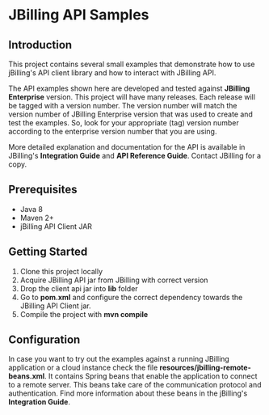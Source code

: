 # JBilling API Samples

## Introduction

This project contains several small examples that demonstrate how to use jBilling's API client library and how to interact with JBilling API.

The API examples shown here are developed and tested against **JBilling Enterprise** version. This project will have many releases. Each release will be tagged with a version number. The version number will match the version number of JBilling Enterprise version that was used to create and test the examples. So, look for your appropriate (tag) version number according to the enterprise version number that you are using.

More detailed explanation and documentation for the API is available in JBilling's **Integration Guide** and **API Reference Guide**. Contact JBilling for a copy.

## Prerequisites

- Java 8
- Maven 2+
- jBilling API Client JAR

## Getting Started

1. Clone this project locally
2. Acquire JBilling API jar from JBilling with correct version
3. Drop the client api jar into **lib** folder
4. Go to **pom.xml** and configure the correct dependency towards the JBilling API Client jar.
5. Compile the project with **mvn compile**

## Configuration

In case you want to try out the examples against a running JBilling application or a cloud instance check the file **resources/jbilling-remote-beans.xml**. It contains Spring beans that enable the application to connect to a remote server. This beans take care of the communication protocol and authentication. Find more information about these beans in the jBilling's **Integration Guide**. 
